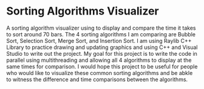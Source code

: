 # Sorting Algorithms Visualizer

A sorting algorithm visualizer using to display and compare the time it takes to sort around 70 bars. The 4 sorting algorithms I am comparing are Bubble Sort, Selection Sort, Merge Sort, and Insertion Sort. I am using Raylib C++ Library to practice drawing and updating graphics and using C++ and Visual Studio to write out the project. My goal for this project is to write the code in parallel using multithreading and allowing all 4 algorithms to display at the same times for comparison. I would hope this project to be useful for people who would like to visualize these common sorting algorithms and be abkle to witness the difference and time comparisons between the algorithms.


<!--  Add GIF of the end product at the end  -->
